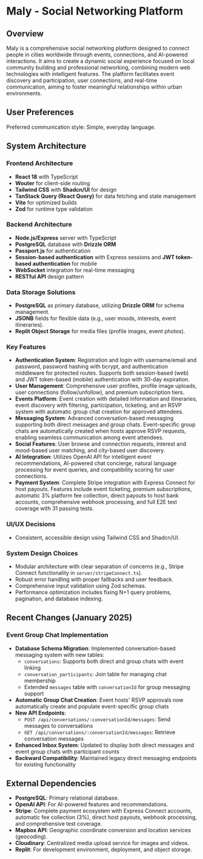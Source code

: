 # Maly - Social Networking Platform

## Overview

Maly is a comprehensive social networking platform designed to connect people in cities worldwide through events, connections, and AI-powered interactions. It aims to create a dynamic social experience focused on local community building and professional networking, combining modern web technologies with intelligent features. The platform facilitates event discovery and participation, user connections, and real-time communication, aiming to foster meaningful relationships within urban environments.

## User Preferences

Preferred communication style: Simple, everyday language.

## System Architecture

### Frontend Architecture
- **React 18** with TypeScript
- **Wouter** for client-side routing
- **Tailwind CSS** with **Shadcn/UI** for design
- **TanStack Query (React Query)** for data fetching and state management
- **Vite** for optimized builds
- **Zod** for runtime type validation

### Backend Architecture
- **Node.js/Express** server with TypeScript
- **PostgreSQL** database with **Drizzle ORM**
- **Passport.js** for authentication
- **Session-based authentication** with Express sessions and **JWT token-based authentication** for mobile
- **WebSocket** integration for real-time messaging
- **RESTful API** design pattern

### Data Storage Solutions
- **PostgreSQL** as primary database, utilizing **Drizzle ORM** for schema management.
- **JSONB** fields for flexible data (e.g., user moods, interests, event itineraries).
- **Replit Object Storage** for media files (profile images, event photos).

### Key Features
- **Authentication System**: Registration and login with username/email and password, password hashing with bcrypt, and authentication middleware for protected routes. Supports both session-based (web) and JWT token-based (mobile) authentication with 30-day expiration.
- **User Management**: Comprehensive user profiles, profile image uploads, user connections (follow/unfollow), and premium subscription tiers.
- **Events Platform**: Event creation with detailed information and itineraries, event discovery with filtering, participation, ticketing, and an RSVP system with automatic group chat creation for approved attendees.
- **Messaging System**: Advanced conversation-based messaging supporting both direct messages and group chats. Event-specific group chats are automatically created when hosts approve RSVP requests, enabling seamless communication among event attendees.
- **Social Features**: User browse and connection requests, interest and mood-based user matching, and city-based user discovery.
- **AI Integration**: Utilizes OpenAI API for intelligent event recommendations, AI-powered chat concierge, natural language processing for event queries, and compatibility scoring for user connections.
- **Payment System**: Complete Stripe integration with Express Connect for host payouts. Features include event ticketing, premium subscriptions, automatic 3% platform fee collection, direct payouts to host bank accounts, comprehensive webhook processing, and full E2E test coverage with 31 passing tests.

### UI/UX Decisions
- Consistent, accessible design using Tailwind CSS and Shadcn/UI.

### System Design Choices
- Modular architecture with clear separation of concerns (e.g., Stripe Connect functionality in `server/stripeConnect.ts`).
- Robust error handling with proper fallbacks and user feedback.
- Comprehensive input validation using Zod schemas.
- Performance optimization includes fixing N+1 query problems, pagination, and database indexing.

## Recent Changes (January 2025)

### Event Group Chat Implementation
- **Database Schema Migration**: Implemented conversation-based messaging system with new tables:
  - `conversations`: Supports both direct and group chats with event linking
  - `conversation_participants`: Join table for managing chat membership
  - Extended `messages` table with `conversationId` for group messaging support
- **Automatic Group Chat Creation**: Event hosts' RSVP approvals now automatically create and populate event-specific group chats
- **New API Endpoints**:
  - `POST /api/conversations/:conversationId/messages`: Send messages to conversations
  - `GET /api/conversations/:conversationId/messages`: Retrieve conversation messages
- **Enhanced Inbox System**: Updated to display both direct messages and event group chats with participant counts
- **Backward Compatibility**: Maintained legacy direct messaging endpoints for existing functionality

## External Dependencies

- **PostgreSQL**: Primary relational database.
- **OpenAI API**: For AI-powered features and recommendations.
- **Stripe**: Complete payment ecosystem with Express Connect accounts, automatic fee collection (3%), direct host payouts, webhook processing, and comprehensive test coverage.
- **Mapbox API**: Geographic coordinate conversion and location services (geocoding).
- **Cloudinary**: Centralized media upload service for images and videos.
- **Replit**: For development environment, deployment, and object storage.